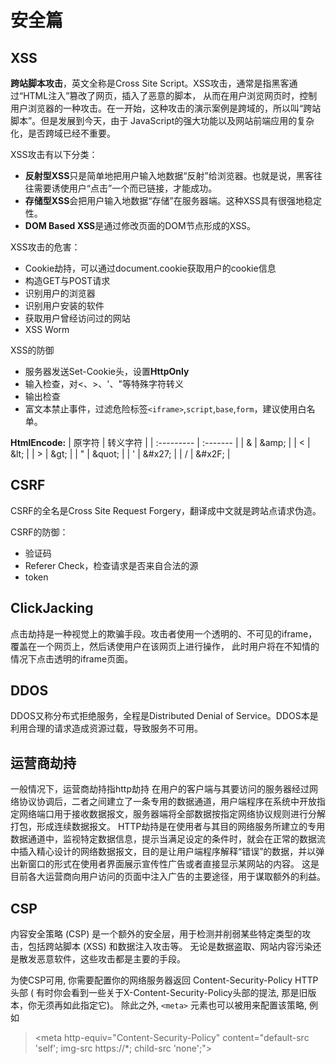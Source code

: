 # 安全篇

## XSS
**跨站脚本攻击**，英文全称是Cross Site Script。XSS攻击，通常是指黑客通过“HTML注入”篡改了网页，插入了恶意的脚本，
从而在用户浏览网页时，控制用户浏览器的一种攻击。在一开始，这种攻击的演示案例是跨域的，所以叫“跨站脚本”。但是发展到今天，由于
JavaScript的强大功能以及网站前端应用的复杂化，是否跨域已经不重要。

XSS攻击有以下分类：
- **反射型XSS**只是简单地把用户输入地数据“反射”给浏览器。也就是说，黑客往往需要诱使用户“点击”一个而已链接，才能成功。
- **存储型XSS**会把用户输入地数据“存储”在服务器端。这种XSS具有很强地稳定性。
- **DOM Based XSS**是通过修改页面的DOM节点形成的XSS。

XSS攻击的危害：
- Cookie劫持，可以通过document.cookie获取用户的cookie信息
- 构造GET与POST请求
- 识别用户的浏览器
- 识别用户安装的软件
- 获取用户曾经访问过的网站
- XSS Worm

XSS的防御
- 服务器发送Set-Cookie头，设置**HttpOnly**
- 输入检查，对<、>、'、"等特殊字符转义
- 输出检查
- 富文本禁止事件，过滤危险标签`<iframe>`,`script`,`base`,`form`，建议使用白名单。

**HtmlEncode:**
| 原字符      | 转义字符   |
| :--------- | :-------  |
| &          | \&amp;    |
| <          | \&lt;     | 
| >          | \&gt;     | 
| "          | \&quot;   |
| '          | \&#x27;   | 
| /          | \&#x2F;   | 

## CSRF
CSRF的全名是Cross Site Request Forgery，翻译成中文就是跨站点请求伪造。

CSRF的防御：
- 验证码
- Referer Check，检查请求是否来自合法的源
- token

## ClickJacking
点击劫持是一种视觉上的欺骗手段。攻击者使用一个透明的、不可见的iframe，覆盖在一个网页上，然后诱使用户在该网页上进行操作，
此时用户将在不知情的情况下点击透明的iframe页面。


## DDOS
DDOS又称分布式拒绝服务，全程是Distributed Denial of Service。DDOS本是利用合理的请求造成资源过载，导致服务不可用。

## 运营商劫持
一般情况下，运营商劫持指http劫持
在用户的客户端与其要访问的服务器经过网络协议协调后，二者之间建立了一条专用的数据通道，用户端程序在系统中开放指定网络端口用于接收数据报文，服务器端将全部数据按指定网络协议规则进行分解打包，形成连续数据报文。
HTTP劫持是在使用者与其目的网络服务所建立的专用数据通道中，监视特定数据信息，提示当满足设定的条件时，就会在正常的数据流中插入精心设计的网络数据报文，目的是让用户端程序解释“错误”的数据，并以弹出新窗口的形式在使用者界面展示宣传性广告或者直接显示某网站的内容。
这是目前各大运营商向用户访问的页面中注入广告的主要途径，用于谋取额外的利益。

## CSP
内容安全策略 (CSP) 是一个额外的安全层，用于检测并削弱某些特定类型的攻击，包括跨站脚本 (XSS) 和数据注入攻击等。
无论是数据盗取、网站内容污染还是散发恶意软件，这些攻击都是主要的手段。

为使CSP可用, 你需要配置你的网络服务器返回  Content-Security-Policy  HTTP头部 ( 有时你会看到一些关于X-Content-Security-Policy头部的提法, 那是旧版本，你无须再如此指定它)。
除此之外,  `<meta>` 元素也可以被用来配置该策略, 例如
>\<meta http-equiv="Content-Security-Policy" content="default-src 'self'; img-src https://*; child-src 'none';">